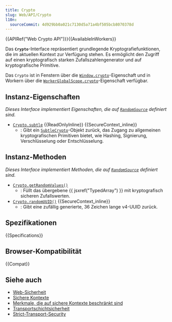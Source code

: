 ```yaml
---
title: Crypto
slug: Web/API/Crypto
l10n:
  sourceCommit: 4d929bb0a021c7130d5a71a4bf505bcb8070378d
---
```


{{APIRef("Web Crypto API")}}{{AvailableInWorkers}}

Das **`Crypto`**-Interface repräsentiert grundlegende Kryptografiefunktionen, die im aktuellen Kontext zur Verfügung stehen. Es ermöglicht den Zugriff auf einen kryptografisch starken Zufallszahlengenerator und auf kryptografische Primitive.

Das `Crypto` ist in Fenstern über die [`Window.crypto`](/de/docs/Web/API/Window/crypto)-Eigenschaft und in Workern über die [`WorkerGlobalScope.crypto`](/de/docs/Web/API/WorkerGlobalScope/crypto)-Eigenschaft verfügbar.

## Instanz-Eigenschaften

_Dieses Interface implementiert Eigenschaften, die auf [`RandomSource`](/de/docs/Web/API/Crypto/getRandomValues) definiert sind._

- [`Crypto.subtle`](/de/docs/Web/API/Crypto/subtle) {{ReadOnlyInline}} {{SecureContext_inline}}
  - : Gibt ein [`SubtleCrypto`](/de/docs/Web/API/SubtleCrypto)-Objekt zurück, das Zugang zu allgemeinen kryptografischen Primitiven bietet, wie Hashing, Signierung, Verschlüsselung oder Entschlüsselung.

## Instanz-Methoden

_Dieses Interface implementiert Methoden, die auf [`RandomSource`](/de/docs/Web/API/Crypto/getRandomValues) definiert sind._

- [`Crypto.getRandomValues()`](/de/docs/Web/API/Crypto/getRandomValues)
  - : Füllt das übergebene {{ jsxref("TypedArray") }} mit kryptografisch sicheren Zufallswerten.
- [`Crypto.randomUUID()`](/de/docs/Web/API/Crypto/randomUUID) {{SecureContext_inline}}
  - : Gibt eine zufällig generierte, 36 Zeichen lange v4-UUID zurück.

## Spezifikationen

{{Specifications}}

## Browser-Kompatibilität

{{Compat}}

## Siehe auch

- [Web-Sicherheit](/de/docs/Web/Security)
- [Sichere Kontexte](/de/docs/Web/Security/Secure_Contexts)
- [Merkmale, die auf sichere Kontexte beschränkt sind](/de/docs/Web/Security/Secure_Contexts/features_restricted_to_secure_contexts)
- [Transportschichtsicherheit](/de/docs/Web/Security/Transport_Layer_Security)
- [Strict-Transport-Security](/de/docs/Web/HTTP/Reference/Headers/Strict-Transport-Security)
